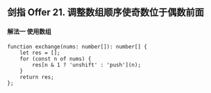 ## 剑指 Offer 21. 调整数组顺序使奇数位于偶数前面

#### 解法一 使用数组
```
function exchange(nums: number[]): number[] {
    let res = [];
    for (const n of nums) {
        res[n & 1 ? 'unshift' : 'push'](n);
    }
    return res;
};
```

